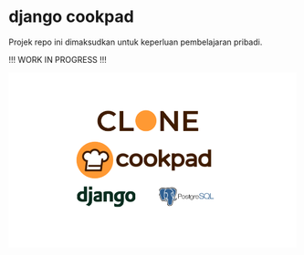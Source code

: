 # django cookpad

Projek repo ini dimaksudkan untuk keperluan pembelajaran pribadi.

!!! WORK IN PROGRESS !!!

![django-cookpad-cover](cover.png)
